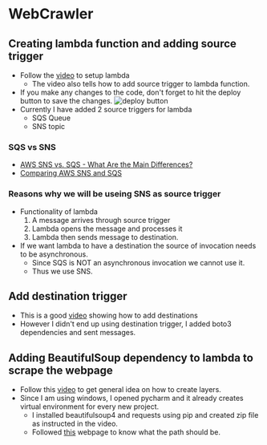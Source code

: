 # WebCrawler
## Creating lambda function and adding source trigger
- Follow the [video](https://www.youtube.com/watch?v=xyHLX1dUwuA&ab_channel=BeABetterDev) to setup lambda
  - The video also tells how to add source trigger to lambda function.
- If you make any changes to the code, don't forget to hit the deploy button to save the changes.
  ![deploy button](https://github.com/PriyankaKhire/WebCrawler/assets/12015512/099e34bc-f02d-4a40-819d-6a07bc91fd06)
- Currently I have added 2 source triggers for lambda
  - SQS Queue
  - SNS topic
### SQS vs SNS
- [AWS SNS vs. SQS - What Are the Main Differences?](https://blog.awsfundamentals.com/aws-sns-vs-sqs-what-are-the-main-differences)
- [Comparing AWS SNS and SQS](https://ably.com/topic/aws-sns-vs-sqs)
### Reasons why we will be useing SNS as source trigger
- Functionality of lambda
  1. A message arrives through source trigger
  2. Lambda opens the message and processes it
  3. Lambda then sends message to destination.
- If we want lambda to have a destination the source of invocation needs to be asynchronous.
  - Since SQS is NOT an asynchronous invocation we cannot use it.
  - Thus we use SNS.
## Add destination trigger
- This is a good [video](https://www.youtube.com/watch?v=r2BbMuZ_Ip8&ab_channel=BeABetterDev) showing how to add destinations
- However I didn't end up using destination trigger, I added boto3 dependencies and sent messages.
## Adding BeautifulSoup dependency to lambda to scrape the webpage
- Follow this [video](https://www.youtube.com/watch?v=grRW1Z_C9vw&ab_channel=TechwithHitch) to get general idea on how to create layers.
- Since I am using windows, I opened pycharm and it already creates virtual environment for every new project.
  - I installed beautifulsoup4 and requests using pip and created zip file as instructed in the video.
  - Followed [this](https://docs.aws.amazon.com/lambda/latest/dg/packaging-layers.html) webpage to know what the path should be.


